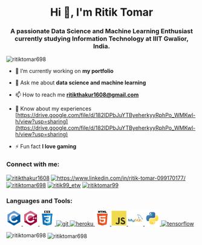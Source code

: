 <h1 align="center">Hi 👋, I'm Ritik Tomar</h1>
<h3 align="center">A passionate Data Science and Machine Learning Enthusiast currently studying Information Technology at IIIT Gwalior, India.</h3>

<p align="left"> <img src="https://komarev.com/ghpvc/?username=ritiktomar698&label=Profile%20views&color=0e75b6&style=flat" alt="ritiktomar698" /> </p>

- 🔭 I’m currently working on **my portfolio**

- 💬 Ask me about **data science and machine learning**

- 📫 How to reach me **ritikthakur1608@gmail.com**

- 📄 Know about my experiences [https://drive.google.com/file/d/182IDPbJuYTByeherkyyRphPo_WMKwl-h/view?usp=sharing](https://drive.google.com/file/d/182IDPbJuYTByeherkyyRphPo_WMKwl-h/view?usp=sharing)

- ⚡ Fun fact **I love gaming**

<h3 align="left">Connect with me:</h3>
<p align="left">
<a href="https://twitter.com/ritikthakur1608" target="blank"><img align="center" src="https://raw.githubusercontent.com/rahuldkjain/github-profile-readme-generator/master/src/images/icons/Social/twitter.svg" alt="ritikthakur1608" height="30" width="40" /></a>
<a href="https://linkedin.com/in/https://www.linkedin.com/in/ritik-tomar-099170177/" target="blank"><img align="center" src="https://raw.githubusercontent.com/rahuldkjain/github-profile-readme-generator/master/src/images/icons/Social/linked-in-alt.svg" alt="https://www.linkedin.com/in/ritik-tomar-099170177/" height="30" width="40" /></a>
<a href="https://instagram.com/ritiktomar698" target="blank"><img align="center" src="https://raw.githubusercontent.com/rahuldkjain/github-profile-readme-generator/master/src/images/icons/Social/instagram.svg" alt="ritiktomar698" height="30" width="40" /></a>
<a href="https://www.codechef.com/users/ritik99_etw" target="blank"><img align="center" src="https://cdn.jsdelivr.net/npm/simple-icons@3.1.0/icons/codechef.svg" alt="ritik99_etw" height="30" width="40" /></a>
<a href="https://www.hackerrank.com/ritiktomar99" target="blank"><img align="center" src="https://raw.githubusercontent.com/rahuldkjain/github-profile-readme-generator/master/src/images/icons/Social/hackerrank.svg" alt="ritiktomar99" height="30" width="40" /></a>
</p>

<h3 align="left">Languages and Tools:</h3>
<p align="left"> <a href="https://www.cprogramming.com/" target="_blank"> <img src="https://raw.githubusercontent.com/devicons/devicon/master/icons/c/c-original.svg" alt="c" width="40" height="40"/> </a> <a href="https://www.w3schools.com/cpp/" target="_blank"> <img src="https://raw.githubusercontent.com/devicons/devicon/master/icons/cplusplus/cplusplus-original.svg" alt="cplusplus" width="40" height="40"/> </a> <a href="https://www.w3schools.com/css/" target="_blank"> <img src="https://raw.githubusercontent.com/devicons/devicon/master/icons/css3/css3-original-wordmark.svg" alt="css3" width="40" height="40"/> </a> <a href="https://git-scm.com/" target="_blank"> <img src="https://www.vectorlogo.zone/logos/git-scm/git-scm-icon.svg" alt="git" width="40" height="40"/> </a> <a href="https://heroku.com" target="_blank"> <img src="https://www.vectorlogo.zone/logos/heroku/heroku-icon.svg" alt="heroku" width="40" height="40"/> </a> <a href="https://www.w3.org/html/" target="_blank"> <img src="https://raw.githubusercontent.com/devicons/devicon/master/icons/html5/html5-original-wordmark.svg" alt="html5" width="40" height="40"/> </a> <a href="https://developer.mozilla.org/en-US/docs/Web/JavaScript" target="_blank"> <img src="https://raw.githubusercontent.com/devicons/devicon/master/icons/javascript/javascript-original.svg" alt="javascript" width="40" height="40"/> </a> <a href="https://www.mysql.com/" target="_blank"> <img src="https://raw.githubusercontent.com/devicons/devicon/master/icons/mysql/mysql-original-wordmark.svg" alt="mysql" width="40" height="40"/> </a> <a href="https://www.python.org" target="_blank"> <img src="https://raw.githubusercontent.com/devicons/devicon/master/icons/python/python-original.svg" alt="python" width="40" height="40"/> </a> <a href="https://www.tensorflow.org" target="_blank"> <img src="https://www.vectorlogo.zone/logos/tensorflow/tensorflow-icon.svg" alt="tensorflow" width="40" height="40"/> </a> </p>

<p><img align="left" src="https://github-readme-stats.vercel.app/api/top-langs?username=ritiktomar698&show_icons=true&locale=en&layout=compact" alt="ritiktomar698" /></p>

<p>&nbsp;<img align="center" src="https://github-readme-stats.vercel.app/api?username=ritiktomar698&show_icons=true&locale=en" alt="ritiktomar698" /></p>
